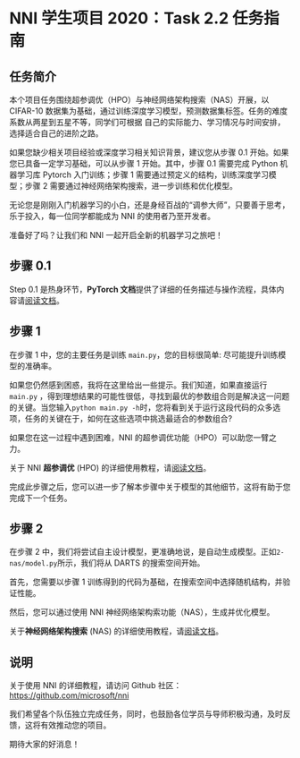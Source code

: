 # NNI 学生项目 2020：Task 2.2 任务指南

## 任务简介 ##

本个项目任务围绕超参调优（HPO）与神经网络架构搜索（NAS）开展，以 CIFAR-10 数据集为基础，通过训练深度学习模型，预测数据集标签。任务的难度系数从两星到五星不等，同学们可根据
自己的实际能力、学习情况与时间安排，选择适合自己的进阶之路。

如果您缺少相关项目经验或深度学习相关知识背景，建议您从步骤 0.1 开始。如果您已具备一定学习基础，可以从步骤 1 开始。其中，步骤 0.1 需要完成 Python 机器学习库 
Pytorch 入门训练；步骤 1 需要通过预定义的结构，训练深度学习模型；步骤 2 需要通过神经网络架构搜索，进一步训练和优化模型。

无论您是刚刚入门机器学习的小白，还是身经百战的“调参大师”，只要善于思考，乐于投入，每一位同学都能成为 NNI 的使用者乃至开发者。

准备好了吗？让我们和 NNI 一起开启全新的机器学习之旅吧！

## 步骤 0.1

Step 0.1 是热身环节，**PyTorch 文档**提供了详细的任务描述与操作流程，具体内容请[阅读文档](https://pytorch.org/tutorials/beginner/blitz/cifar10_tutorial.html)。

## 步骤 1

在步骤 1 中，您的主要任务是训练 `main.py`，您的目标很简单: 尽可能提升训练模型的准确率。

如果您仍然感到困惑，我将在这里给出一些提示。我们知道，如果直接运行 `main.py`  ，得到理想结果的可能性很低，寻找到最优的参数组合则是解决这一问题的关键。当您输入`python main.py -h`时，您将看到关于运行这段代码的众多选项，任务的关键在于，如何在这些选项中挑选最适合的参数组合?

如果您在这一过程中遇到困难，NNI 的超参调优功能（HPO）可以助您一臂之力。

关于 NNI **超参调优** (HPO) 的详细使用教程，请[阅读文档](https://nni.readthedocs.io/zh/latest/hyperparameter_tune.html)。

完成此步骤之后，您可以进一步了解本步骤中关于模型的其他细节，这将有助于您完成下一个任务。

## 步骤 2

在步骤 2 中，我们将尝试自主设计模型，更准确地说，是自动生成模型。正如`2-nas/model.py`所示，我们将从 DARTS 的搜索空间开始。

首先，您需要以步骤 1 训练得到的代码为基础，在搜索空间中选择随机结构，并验证性能。

然后，您可以通过使用 NNI 神经网络架构索功能（NAS），生成并优化模型。

关于**神经网络架构搜索** (NAS) 的详细使用教程，请[阅读文档](https://nni.readthedocs.io/zh/latest/nas.html)。


## 说明

关于使用 NNI 的详细教程，请访问 Github 社区：https://github.com/microsoft/nni

我们希望各个队伍独立完成任务，同时，也鼓励各位学员与导师积极沟通，及时反馈，这将有效推动您的项目。

期待大家的好消息！